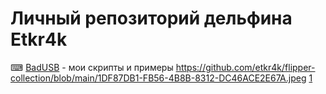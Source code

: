 # Личный репозиторий дельфина Etkr4k
⌨ [BadUSB](https://github.com/etkr4k/flipper-badusb) - мои скрипты и примеры
https://github.com/etkr4k/flipper-collection/blob/main/1DF87DB1-FB56-4B8B-8312-DC46ACE2E67A.jpeg
[1](https://github.com/etkr4k/flipper-collection/raw/main/1DF87DB1-FB56-4B8B-8312-DC46ACE2E67A.jpeg)
